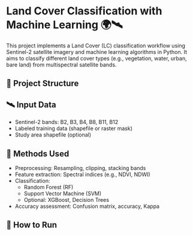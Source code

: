 # Land Cover Classification with Machine Learning 🌍🛰️

This project implements a Land Cover (LC) classification workflow using Sentinel-2 satellite imagery and machine learning algorithms in Python. It aims to classify different land cover types (e.g., vegetation, water, urban, bare land) from multispectral satellite bands.

## 📂  Project Structure


## 🛰️ Input Data

- Sentinel-2 bands: B2, B3, B4, B8, B11, B12
- Labeled training data (shapefile or raster mask)
- Study area shapefile (optional)

## 🧠 Methods Used

- Preprocessing: Resampling, clipping, stacking bands
- Feature extraction: Spectral indices (e.g., NDVI, NDWI)
- Classification:
  - Random Forest (RF)
  - Support Vector Machine (SVM)
  - Optional: XGBoost, Decision Trees
- Accuracy assessment: Confusion matrix, accuracy, Kappa

## 🚀 How to Run



